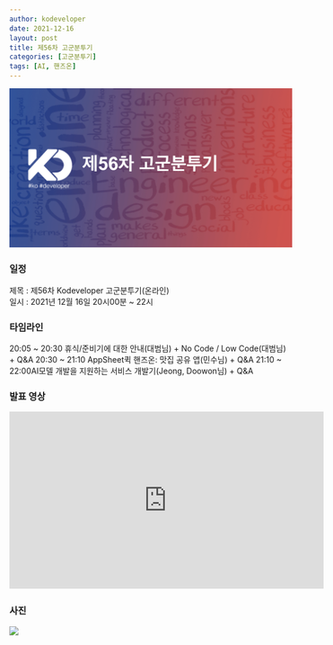 ```yaml
---
author: kodeveloper
date: 2021-12-16
layout: post
title: 제56차 고군분투기
categories: [고군분투기]
tags: [AI, 핸즈온]
---
```


![](/img/struggle/56/title.png)

### 일정

제목 : 제56차 Kodeveloper 고군분투기(온라인)  
일시 : 2021년 12월 16일 20시00분 ~ 22시   

### 타임라인

20:05 ~ 20:30 휴식/준비기에 대한 안내(대범님) + No Code / Low Code(대범님) + Q&A
20:30 ~ 21:10 AppSheet퀵 핸즈온: 맛집 공유 앱(민수님) + Q&A
21:10 ~ 22:00AI모델 개발을 지원하는 서비스 개발기(Jeong, Doowon님) + Q&A


### 발표 영상

<iframe width="560" height="315" src="https://www.youtube.com/embed/XdQCULP1FGQ" title="YouTube video player" frameborder="0" allow="accelerometer; autoplay; clipboard-write; encrypted-media; gyroscope; picture-in-picture" allowfullscreen></iframe>

### 사진

![](/img/struggle/56/all.png)

